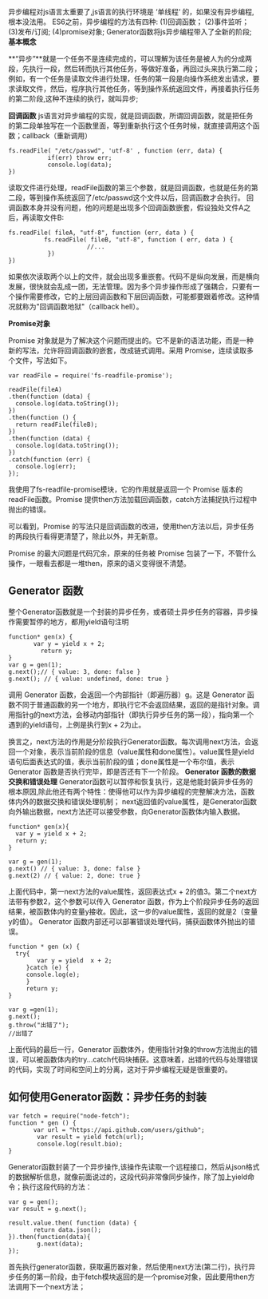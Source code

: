 异步编程对js语言太重要了,js语言的执行环境是 ‘单线程‘ 的，如果没有异步编程,根本没法用。
ES6之前，异步编程的方法有四种:
(1)回调函数；
(2)事件监听；
(3)发布/订阅;
(4)promise对象;
Generator函数将js异步编程带入了全新的阶段;
**基本概念**

**“异步”**就是一个任务不是连续完成的，可以理解为该任务是被人为的分成两段，先执行一段，然后转而执行其他任务，等做好准备，再回过头来执行第二段；
例如，有一个任务是读取文件进行处理，任务的第一段是向操作系统发出请求，要求读取文件，然后，程序执行其他任务，等到操作系统返回文件，再接着执行任务的第二阶段,这种不连续的执行，就叫异步;

**回调函数**
js语言对异步编程的实现，就是回调函数，所谓回调函数，就是把任务的第二段单独写在一个函数里面，等到重新执行这个任务时候，就直接调用这个函数；callback（重新调用）

```
fs.readFile( "/etc/passwd", 'utf-8' , function (err, data) {
           if(err) throw err;
           console.log(data);
})
```
读取文件进行处理，readFile函数的第三个参数，就是回调函数，也就是任务的第二段，等到操作系统返回了/etc/passwd这个文件以后，回调函数才会执行。
回调函数本身并没有问题，他的问题是出现多个回调函数嵌套，假设独处文件A之后，再读取文件B:

```
fs.readFile( fileA, "utf-8", function (err, data ) {
          fs.readFile( fileB, "utf-8", function ( err, data ) {
                      //... 
           })
})
```
如果依次读取两个以上的文件，就会出现多重嵌套。代码不是纵向发展，而是横向发展，很快就会乱成一团，无法管理。因为多个异步操作形成了强耦合，只要有一个操作需要修改，它的上层回调函数和下层回调函数，可能都要跟着修改。这种情况就称为"回调函数地狱"（callback hell）。

**Promise对象**

Promise 对象就是为了解决这个问题而提出的。它不是新的语法功能，而是一种新的写法，允许将回调函数的嵌套，改成链式调用。采用 Promise，连续读取多个文件，写法如下。

```
var readFile = require('fs-readfile-promise');

readFile(fileA)
.then(function (data) {
  console.log(data.toString());
})
.then(function () {
  return readFile(fileB);
})
.then(function (data) {
  console.log(data.toString());
})
.catch(function (err) {
  console.log(err);
});
```
我使用了fs-readfile-promise模块，它的作用就是返回一个 Promise 版本的readFile函数。Promise 提供then方法加载回调函数，catch方法捕捉执行过程中抛出的错误。

可以看到，Promise 的写法只是回调函数的改进，使用then方法以后，异步任务的两段执行看得更清楚了，除此以外，并无新意。

Promise 的最大问题是代码冗余，原来的任务被 Promise 包装了一下，不管什么操作，一眼看去都是一堆then，原来的语义变得很不清楚。

## Generator 函数 ##
整个Generator函数就是一个封装的异步任务，或者硕士异步任务的容器，异步操作需要暂停的地方，都用yield语句注明

```
function* gen(x) {
       var y = yield x + 2;
         return y;
}
var g = gen(1);
g.next();// { value: 3, done: false }
g.next(); // { value: undefined, done: true }
```
调用 Generator 函数，会返回一个内部指针（即遍历器）g。这是 Generator 函数不同于普通函数的另一个地方，即执行它不会返回结果，返回的是指针对象。调用指针g的next方法，会移动内部指针（即执行异步任务的第一段），指向第一个遇到的yield语句，上例是执行到x + 2为止。

换言之，next方法的作用是分阶段执行Generator函数。每次调用next方法，会返回一个对象，表示当前阶段的信息（value属性和done属性）。value属性是yield语句后面表达式的值，表示当前阶段的值；done属性是一个布尔值，表示 Generator 函数是否执行完毕，即是否还有下一个阶段。
**Generator 函数的数据交换和错误处理**
Generator函数可以暂停和恢复执行，这是他能封装异步任务的根本原因,除此他还有两个特性：使得他可以作为异步编程的完整解决方法，函数体内外的数据交换和错误处理机制；
next返回值的value属性，是Generator函数向外输出数据，next方法还可以接受参数，向Generator函数体内输入数据。

```
function* gen(x){
  var y = yield x + 2;
  return y;
}

var g = gen(1);
g.next() // { value: 3, done: false }
g.next(2) // { value: 2, done: true }
```
上面代码中，第一next方法的value属性，返回表达式x + 2的值3。第二个next方法带有参数2，这个参数可以传入 Generator 函数，作为上个阶段异步任务的返回结果，被函数体内的变量y接收。因此，这一步的value属性，返回的就是2（变量y的值）。
Generator 函数内部还可以部署错误处理代码，捕获函数体外抛出的错误。

```
function * gen (x) {
  try{
        var y = yield  x + 2;
     }catch (e) {
     console.log(e);
     }
     return y;
}

var g =gen(1);
g.next();
g.throw("出错了");
//出错了
```
上面代码的最后一行，Generator 函数体外，使用指针对象的throw方法抛出的错误，可以被函数体内的try...catch代码块捕获。这意味着，出错的代码与处理错误的代码，实现了时间和空间上的分离，这对于异步编程无疑是很重要的。

**如何使用Generator函数：异步任务的封装**
-----------

```
var fetch = require("node-fetch");
function * gen () {
       var url = "https://api.github.com/users/github";
        var result = yield fetch(url);
        console.log(result.bio);  
}
```
Generator函数封装了一个异步操作,该操作先读取一个远程接口，然后从json格式的数据解析信息，就像前面说过的，这段代码非常像同步操作，除了加上yield命令；执行这段代码的方法：

```
var g = gen();
var result = g.next();

result.value.then( function (data) {
       return data.json();
}).then(function(data){
        g.next(data);
});
```
首先执行generator函数，获取遍历器对象，然后使用next方法(第二行)，执行异步任务的第一阶段，由于fetch模块返回的是一个promise对象，因此要用then方法调用下一个next方法；